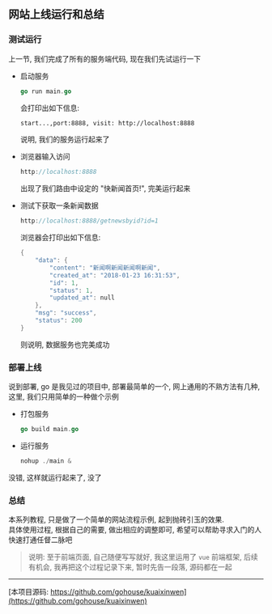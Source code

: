 ## 网站上线运行和总结  

### 测试运行   
上一节, 我们完成了所有的服务端代码, 现在我们先试运行一下  

- 启动服务  
    ```go
    go run main.go
    ```
    会打印出如下信息:  
    ```sh
    start...,port:8888, visit: http://localhost:8888
    ```
    说明, 我们的服务运行起来了  
- 浏览器输入访问  
    ```go
    http://localhost:8888
    ```
    出现了我们路由中设定的 "快新闻首页!", 完美运行起来  
    
- 测试下获取一条新闻数据  
    ```go
    http://localhost:8888/getnewsbyid?id=1
    ```
    浏览器会打印出如下信息:  
    ```go
    {
        "data": {
            "content": "新闻啊新闻新闻啊新闻",
            "created_at": "2018-01-23 16:31:53",
            "id": 1,
            "status": 1,
            "updated_at": null
        },
        "msg": "success",
        "status": 200
    }
    ```
    则说明, 数据服务也完美成功  

### 部署上线  
说到部署, go 是我见过的项目中, 部署最简单的一个, 网上通用的不熟方法有几种, 这里, 我们只用简单的一种做个示例  

- 打包服务  
    ```go
    go build main.go
    ```
- 运行服务
    ```go
    nohup ./main &
    ```
没错, 这样就运行起来了, 没了  

### 总结  
本系列教程, 只是做了一个简单的网站流程示例, 起到抛砖引玉的效果.  
具体使用过程, 根据自己的需要, 做出相应的调整即可, 希望可以帮助寻求入门的人快速打通任督二脉吧  


> 说明: 至于前端页面, 自己随便写写就好, 我这里运用了 `vue` 前端框架, 后续有机会, 我再把这个过程记录下来, 暂时先告一段落, 源码都在一起


-------
[本项目源码: https://github.com/gohouse/kuaixinwen](https://github.com/gohouse/kuaixinwen)  


